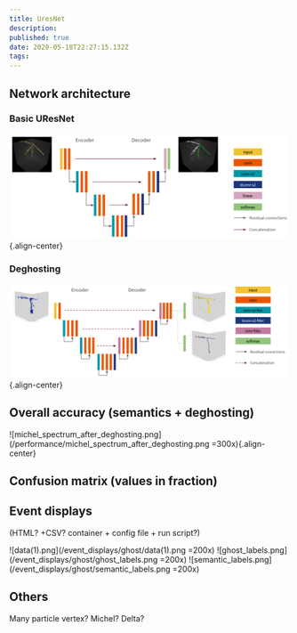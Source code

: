 ```yaml
---
title: UresNet
description: 
published: true
date: 2020-05-18T22:27:15.132Z
tags: 
---
```


## Network architecture
### Basic UResNet
![uresnet_architecture.png](/architectures/uresnet_architecture.png){.align-center}

### Deghosting
![uresnet_deghosting_architecture(1).png](/architectures/uresnet_deghosting_architecture(1).png){.align-center}

## Overall accuracy (semantics + deghosting)
![michel_spectrum_after_deghosting.png](/performance/michel_spectrum_after_deghosting.png =300x){.align-center}

## Confusion matrix (values in fraction)
## Event displays 
(HTML? +CSV? container + config file + run script?)

![data(1).png](/event_displays/ghost/data(1).png =200x) ![ghost_labels.png](/event_displays/ghost/ghost_labels.png =200x) ![semantic_labels.png](/event_displays/ghost/semantic_labels.png =200x)

## Others
Many particle vertex?
Michel? Delta?
